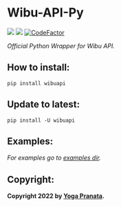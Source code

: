 # Wibu-API-Py
<img src='https://img.shields.io/github/repo-size/zYxDevs/wibu-api-py?style=flat-square'>  <img src='https://img.shields.io/github/languages/top/zYxDevs/wibu-api-py?style=flat-square'>  [![CodeFactor](https://www.codefactor.io/repository/github/zYxDevs/wibu-api-py/badge)](https://www.codefactor.io/repository/github/zYxDevs/wibu-api-py)

_Official Python Wrapper for Wibu API._

## How to install:
```
pip install wibuapi
```

## Update to latest:

```
pip install -U wibuapi
```

## Examples:
_For examples go to [examples dir](https://github.com/zYxDevs/wibu-api-py/blob/main/examples)._

## Copyright:
**Copyright 2022 by [Yoga Pranata](https://t.me/Yoga_CIC).**
